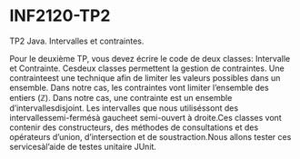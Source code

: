 # INF2120-TP2
TP2 Java. Intervalles et contraintes.

Pour  le  deuxième  TP,  vous  devez  écrire  le  code  de  deux  classes:  Intervalle  et  Contrainte.    Cesdeux  classes permettent la gestion de contraintes.  Une contrainteest une technique afin de limiter les valeurs possibles dans un ensemble.  Dans notre cas, les contraintes vont limiter l’ensemble des entiers (ℤ).  Dans notre cas, une contrainte est un ensemble d’intervallesdisjoint.    Les intervalles  que  nous  utiliséssont  des intervallessemi-fermésà gaucheet semi-ouvert à droite.Ces  classes  vont  contenir des  constructeurs, des  méthodes  de  consultations  et des  opérateurs d’union, d’intersection et de soustraction.Nous allons tester ces servicesàl’aide de testes unitaire JUnit.
